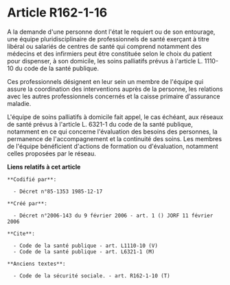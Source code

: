 # Article R162-1-16

A la demande d'une personne dont l'état le requiert ou de son entourage, une équipe pluridisciplinaire de professionnels de
santé exerçant à titre libéral ou salariés de centres de santé qui comprend notamment des médecins et des infirmiers peut
être constituée selon le choix du patient pour dispenser, à son domicile, les soins palliatifs prévus à l'article L. 1110-10
du code de la santé publique.

Ces professionnels désignent en leur sein un membre de l'équipe qui assure la coordination des interventions auprès de la
personne, les relations avec les autres professionnels concernés et la caisse primaire d'assurance maladie.

L'équipe de soins palliatifs à domicile fait appel, le cas échéant, aux réseaux de santé prévus à l'article L. 6321-1 du code
de la santé publique, notamment en ce qui concerne l'évaluation des besoins des personnes, la permanence de l'accompagnement
et la continuité des soins. Les membres de l'équipe bénéficient d'actions de formation ou d'évaluation, notamment celles
proposées par le réseau.

**Liens relatifs à cet article**

	**Codifié par**:

	  - Décret n°85-1353 1985-12-17

	**Créé par**:

	  - Décret n°2006-143 du 9 février 2006 - art. 1 () JORF 11 février 2006

	**Cite**:

	  - Code de la santé publique - art. L1110-10 (V)
	  - Code de la santé publique - art. L6321-1 (M)

	**Anciens textes**:

	  - Code de la sécurité sociale. - art. R162-1-10 (T)
